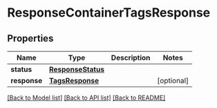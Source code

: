 # ResponseContainerTagsResponse

## Properties
Name | Type | Description | Notes
------------ | ------------- | ------------- | -------------
**status** | [**ResponseStatus**](ResponseStatus.md) |  | 
**response** | [**TagsResponse**](TagsResponse.md) |  | [optional] 

[[Back to Model list]](../README.md#documentation-for-models) [[Back to API list]](../README.md#documentation-for-api-endpoints) [[Back to README]](../README.md)


